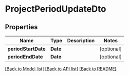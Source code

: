 # ProjectPeriodUpdateDto

## Properties
Name | Type | Description | Notes
------------ | ------------- | ------------- | -------------
**periodStartDate** | **Date** |  | [optional] 
**periodEndDate** | **Date** |  | [optional] 

[[Back to Model list]](../README.md#documentation-for-models) [[Back to API list]](../README.md#documentation-for-api-endpoints) [[Back to README]](../README.md)


